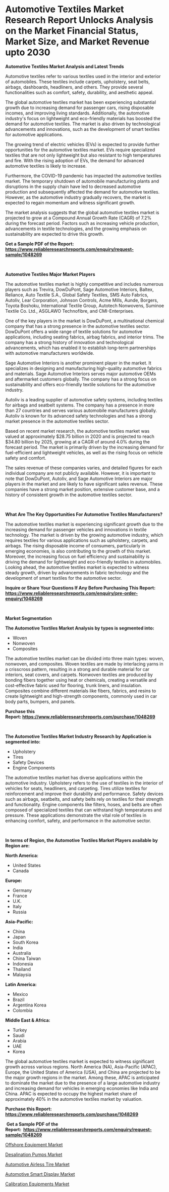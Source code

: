 <p><h1>Automotive Textiles Market Research Report Unlocks Analysis on the Market Financial Status, Market Size, and Market Revenue upto 2030</h1></p><p><strong>Automotive Textiles Market Analysis and Latest Trends</strong></p>
<p><p>Automotive textiles refer to various textiles used in the interior and exterior of automobiles. These textiles include carpets, upholstery, seat belts, airbags, dashboards, headliners, and others. They provide several functionalities such as comfort, safety, durability, and aesthetic appeal.</p><p>The global automotive textiles market has been experiencing substantial growth due to increasing demand for passenger cars, rising disposable incomes, and improving living standards. Additionally, the automotive industry's focus on lightweight and eco-friendly materials has boosted the demand for automotive textiles. The market is also driven by technological advancements and innovations, such as the development of smart textiles for automotive applications.</p><p>The growing trend of electric vehicles (EVs) is expected to provide further opportunities for the automotive textiles market. EVs require specialized textiles that are not only lightweight but also resistant to high temperatures and fire. With the rising adoption of EVs, the demand for advanced automotive textiles is likely to increase.</p><p>Furthermore, the COVID-19 pandemic has impacted the automotive textiles market. The temporary shutdown of automobile manufacturing plants and disruptions in the supply chain have led to decreased automotive production and subsequently affected the demand for automotive textiles. However, as the automotive industry gradually recovers, the market is expected to regain momentum and witness significant growth.</p><p>The market analysis suggests that the global automotive textiles market is projected to grow at a Compound Annual Growth Rate (CAGR) of 7.2% during the forecast period. Factors such as increasing vehicle production, advancements in textile technologies, and the growing emphasis on sustainability are expected to drive this growth.</p></p>
<p><strong>Get a Sample PDF of the Report:&nbsp; <a href="https://www.reliableresearchreports.com/enquiry/request-sample/1048269">https://www.reliableresearchreports.com/enquiry/request-sample/1048269</a></strong></p>
<p>&nbsp;</p>
<p><strong>Automotive Textiles Major Market Players</strong></p>
<p><p>The automotive textiles market is highly competitive and includes numerous players such as Trevira, DowDuPont, Sage Automotive Interiors, Baltex, Reliance, Auto Textile S.A., Global Safety Textiles, SMS Auto Fabrics, Autoliv, Lear Corporation, Johnson Controls, Acme Mills, Aunde, Borgers, Toyota Boshoku, International Textile Group, Autotech Nonwovens, Suminoe Textile Co. Ltd., ASGLAWO Technofibre, and CMI-Enterprises. </p><p>One of the key players in the market is DowDuPont, a multinational chemical company that has a strong presence in the automotive textiles sector. DowDuPont offers a wide range of textile solutions for automotive applications, including seating fabrics, airbag fabrics, and interior trims. The company has a strong history of innovation and technological advancements, which has enabled it to establish long-term partnerships with automotive manufacturers worldwide.</p><p>Sage Automotive Interiors is another prominent player in the market. It specializes in designing and manufacturing high-quality automotive fabrics and materials. Sage Automotive Interiors serves major automotive OEMs and aftermarket customers globally. The company has a strong focus on sustainability and offers eco-friendly textile solutions for the automotive industry.</p><p>Autoliv is a leading supplier of automotive safety systems, including textiles for airbags and seatbelt systems. The company has a presence in more than 27 countries and serves various automobile manufacturers globally. Autoliv is known for its advanced safety technologies and has a strong market presence in the automotive textiles sector.</p><p>Based on recent market research, the automotive textiles market was valued at approximately $28.75 billion in 2020 and is projected to reach $34.80 billion by 2025, growing at a CAGR of around 4.0% during the forecast period. The market is primarily driven by the increasing demand for fuel-efficient and lightweight vehicles, as well as the rising focus on vehicle safety and comfort.</p><p>The sales revenue of these companies varies, and detailed figures for each individual company are not publicly available. However, it is important to note that DowDuPont, Autoliv, and Sage Automotive Interiors are major players in the market and are likely to have significant sales revenue. These companies have a strong market position, extensive customer base, and a history of consistent growth in the automotive textiles sector.</p></p>
<p>&nbsp;</p>
<p><strong>What Are The Key Opportunities For Automotive Textiles Manufacturers?</strong></p>
<p><p>The automotive textiles market is experiencing significant growth due to the increasing demand for passenger vehicles and innovations in textile technology. The market is driven by the growing automotive industry, which requires textiles for various applications such as upholstery, carpets, and airbags. The rising disposable income of consumers, particularly in emerging economies, is also contributing to the growth of this market. Moreover, the increasing focus on fuel efficiency and sustainability is driving the demand for lightweight and eco-friendly textiles in automobiles. Looking ahead, the automotive textiles market is expected to witness steady growth, driven by advancements in fabric technology and the development of smart textiles for the automotive sector.</p></p>
<p><strong>Inquire or Share Your Questions If Any Before Purchasing This Report: <a href="https://www.reliableresearchreports.com/enquiry/pre-order-enquiry/1048269">https://www.reliableresearchreports.com/enquiry/pre-order-enquiry/1048269</a></strong></p>
<p>&nbsp;</p>
<p><strong>Market Segmentation</strong></p>
<p><strong>The Automotive Textiles Market Analysis by types is segmented into:</strong></p>
<p><ul><li>Woven</li><li>Nonwoven</li><li>Composites</li></ul></p>
<p><p>The automotive textiles market can be divided into three main types: woven, nonwoven, and composites. Woven textiles are made by interlacing yarns in a crisscross pattern, resulting in a strong and durable material for car interiors, seat covers, and carpets. Nonwoven textiles are produced by bonding fibers together using heat or chemicals, creating a versatile and cost-effective fabric used for flooring, trunk liners, and insulation. Composites combine different materials like fibers, fabrics, and resins to create lightweight and high-strength components, commonly used in car body parts, bumpers, and panels.</p></p>
<p><strong>Purchase this Report:&nbsp;<a href="https://www.reliableresearchreports.com/purchase/1048269">https://www.reliableresearchreports.com/purchase/1048269</a></strong></p>
<p>&nbsp;</p>
<p><strong>The Automotive Textiles Market Industry Research by Application is segmented into:</strong></p>
<p><ul><li>Upholstery</li><li>Tires</li><li>Safety Devices</li><li>Engine Components</li></ul></p>
<p><p>The automotive textiles market has diverse applications within the automotive industry. Upholstery refers to the use of textiles in the interior of vehicles for seats, headliners, and carpeting. Tires utilize textiles for reinforcement and improve their durability and performance. Safety devices such as airbags, seatbelts, and safety belts rely on textiles for their strength and functionality. Engine components like filters, hoses, and belts are often composed of specialized textiles that can withstand high temperatures and pressure. These applications demonstrate the vital role of textiles in enhancing comfort, safety, and performance in the automotive sector.</p></p>
<p>&nbsp;</p>
<p><strong>In terms of Region, the Automotive Textiles Market Players available by Region are:</strong></p>
<p>
    <p> <strong> North America: </strong>
        <ul>
            <li>United States</li>
            <li>Canada</li>
        </ul>
        </p> 
    <p> <strong> Europe: </strong>
        <ul>
            <li>Germany</li>
            <li>France</li>
            <li>U.K.</li>
            <li>Italy</li>
            <li>Russia</li>
        </ul>
        </p> 
    <p> <strong> Asia-Pacific: </strong>
        <ul>
            <li>China</li>
            <li>Japan</li>
            <li>South Korea</li>
            <li>India</li>
            <li>Australia</li>
            <li>China Taiwan</li>
            <li>Indonesia</li>
            <li>Thailand</li>
            <li>Malaysia</li>
        </ul>
        </p> 
    <p> <strong> Latin America: </strong>
        <ul>
            <li>Mexico</li>
            <li>Brazil</li>
            <li>Argentina Korea</li>
            <li>Colombia</li>
        </ul>
        </p> 
    <p> <strong> Middle East & Africa: </strong>
        <ul>
            <li>Turkey</li>
            <li>Saudi</li>
            <li>Arabia</li>
            <li>UAE</li>
            <li>Korea</li>
        </ul>
    </p>
    </p>
<p><p>The global automotive textiles market is expected to witness significant growth across various regions. North America (NA), Asia-Pacific (APAC), Europe, the United States of America (USA), and China are projected to be the major growth regions in the market. Among these, APAC is anticipated to dominate the market due to the presence of a large automotive industry and increasing demand for vehicles in emerging economies like India and China. APAC is expected to occupy the highest market share of approximately 40% in the automotive textiles market by valuation.</p></p>
<p><strong>Purchase this Report: <a href="https://www.reliableresearchreports.com/purchase/1048269">https://www.reliableresearchreports.com/purchase/1048269</a></strong></p>
<p>&nbsp;<strong>Get a Sample PDF of the Report:&nbsp;&nbsp;<a href="https://www.reliableresearchreports.com/enquiry/request-sample/1048269">https://www.reliableresearchreports.com/enquiry/request-sample/1048269</a></strong></p>
<p><strong></strong></p>
<p><p><a href="https://medium.com/@henrykihn/offshore-equipment-market-research-report-its-history-and-forecast-2023-to-2030-cf1efdaa6d4a">Offshore Equipment Market</a></p><p><a href="https://www.linkedin.com/pulse/desalination-pumps-market-insights-players-forecast-till-6ntde/">Desalination Pumps Market</a></p><p><a href="https://github.com/rahu1505/Market-Research-Report-List-1/blob/main/automotive-airless-tire-market.md">Automotive Airless Tire Market</a></p><p><a href="https://github.com/rahu1506/Market-Research-Report-List-1/blob/main/automotive-smart-display-market.md">Automotive Smart Display Market</a></p><p><a href="https://www.linkedin.com/pulse/calibration-equipments-market-size-growth-forecast-from-ziv7e/">Calibration Equipments Market</a></p></p>